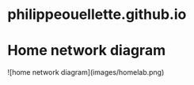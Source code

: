 # philippeouellette.github.io
<h1>Home network diagram</h1>
![home network diagram](images/homelab.png)
